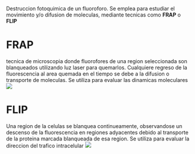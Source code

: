 Destruccion fotoquimica de un fluoroforo. Se emplea para estudiar el movimiento y/o difusion de moleculas, mediante tecnicas como **FRAP** o **FLIP**

# FRAP
tecnica de microscopia donde fluorofores de una region seleccionada son blanqueados utilizando luz laser para quemarlos. Cualquiere regreso de la fluorescencia al area quemada en el tiempo se debe a la difusion o transporte de moleculas. Se utiliza para evaluar las dinamicas moleculares
![](https://i.imgur.com/a4HxxhK.png)

# FLIP
Una region de la celulas se blanquea continueamente, observandose un descenso de la fluorescencia en regiones adyacentes debido al transporte de la proteina marcada blanqueada de esa region. Se utiliza para evaluar la direccion del trafico intracelular
![](https://i.imgur.com/Kjtsu2e.png)
